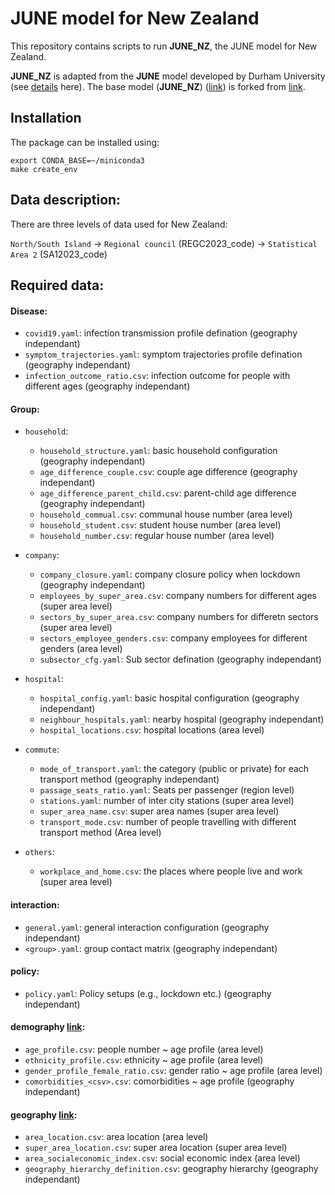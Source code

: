 
# JUNE model for New Zealand

This repository contains scripts to run **JUNE_NZ**, the JUNE model for New Zealand.

**JUNE_NZ** is adapted from the **JUNE** model developed by Durham University (see [details](https://www.durham.ac.uk/news-events/latest-news/2021/09/new-model-helps-covid-19-planning/) here). The base model (**JUNE_NZ**) ([link](https://github.com/jzanetti/JUNE/tree/sijin_dev)) is forked from [link](https://github.com/IDAS-Durham/JUNE).

## Installation
The package can be installed using:

```
export CONDA_BASE=~/miniconda3
make create_env
```

## Data description:

There are three levels of data used for New Zealand:

`North/South Island` -> `Regional council` (REGC2023_code) -> `Statistical Area 2` (SA12023_code)

## Required data:

#### Disease:
- `covid19.yaml`: infection transmission profile defination (geography independant)
- `symptom_trajectories.yaml`: symptom trajectories profile defination (geography independant)
- `infection_outcome_ratio.csv`: infection outcome for people with different ages (geography independant)

#### Group:
- `household`:
  - `household_structure.yaml`: basic household configuration (geography independant)
  - `age_difference_couple.csv`: couple age difference (geography independant)
  - `age_difference_parent_child.csv`: parent-child age difference (geography independant)
  - `household_commual.csv`: communal house number (area level)
  - `household_student.csv`: student house number (area level)
  - `household_number.csv`: regular house number (area level)

- `company`:
  - `company_closure.yaml`: company closure policy when lockdown (geography independant)
  - `employees_by_super_area.csv`:  company numbers for different ages  (super area level)
  - `sectors_by_super_area.csv`: company numbers for differetn sectors (super area level)
  - `sectors_employee_genders.csv`: company employees for different genders (area level)
  - `subsector_cfg.yaml`: Sub sector defination (geography independant)

- `hospital`:
  - `hospital_config.yaml`: basic hospital configuration (geography independant)
  - `neighbour_hospitals.yaml`: nearby hospital (geography independant)
  - `hospital_locations.csv`: hospital locations (area level)

- `commute`:
  - `mode_of_transport.yaml`: the category (public or private) for each transport method (geography independant)
  - `passage_seats_ratio.yaml`: Seats per passenger (region level)
  - `stations.yaml`: number of inter city stations (super area level)
  - `super_area_name.csv`: super area names (super area level)
  - `transport_mode.csv`: number of people travelling with different transport method (Area level)

- `others`:
  - `workplace_and_home.csv`: the places where people live and work (super area level) 

#### interaction:
- `general.yaml`: general interaction configuration (geography independant)
- `<group>.yaml`: group contact matrix (geography independant)

#### policy:
- `policy.yaml`: Policy setups (e.g., lockdown etc.) (geography independant)

#### demography [link](etc/doc/README.demography.md):
- `age_profile.csv`: people number ~ age profile (area level)
- `ethnicity_profile.csv`: ethnicity ~ age profile (area level)
- `gender_profile_female_ratio.csv`: gender ratio ~ age profile (area level)
- `comorbidities_<csv>.csv`: comorbidities ~ age profile (geography independant)

#### geography [link](etc/doc/README.geography.md):
- `area_location.csv`: area location (area level)
- `super_area_location.csv`: super area location (super area level)
- `area_socialeconomic_index.csv`: social economic index (area level)
- `geography_hierarchy_definition.csv`: geography hierarchy (geography independant)


